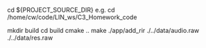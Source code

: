 
cd ${PROJECT_SOURCE_DIR}
e.g. cd /home/cw/code/LIN_ws/C3_Homework_code

mkdir build
cd build
cmake ..
make
./app/add_rir ./../data/audio.raw ./../data/res.raw
